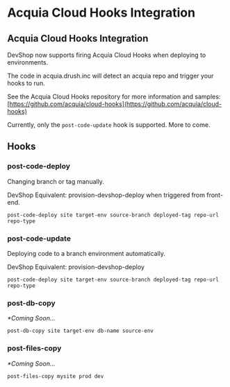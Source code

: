 # Acquia Cloud Hooks Integration

## Acquia Cloud Hooks Integration

DevShop now supports firing Acquia Cloud Hooks when deploying to environments.

The code in acquia.drush.inc will detect an acquia repo and trigger your hooks to run.

See the Acquia Cloud Hooks repository for more information and samples: [https://github.com/acquia/cloud-hooks](https://github.com/acquia/cloud-hooks)

Currently, only the `post-code-update` hook is supported. More to come.

## Hooks

### post-code-deploy

Changing branch or tag manually.

DevShop Equivalent: provision-devshop-deploy when triggered from front-end.

```text
post-code-deploy site target-env source-branch deployed-tag repo-url repo-type
```

### post-code-update

Deploying code to a branch environment automatically.

DevShop Equivalent: provision-devshop-deploy

```text
post-code-deploy site target-env source-branch deployed-tag repo-url repo-type
```

### post-db-copy

_\*Coming Soon..._

```text
post-db-copy site target-env db-name source-env
```

### post-files-copy

_\*Coming Soon..._

```text
post-files-copy mysite prod dev
```

